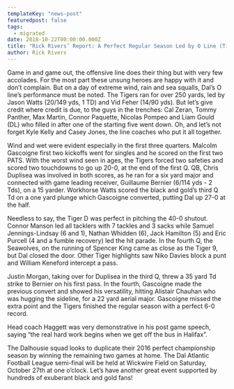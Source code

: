 ```yaml
---
templateKey: "news-post"
featuredpost: false
tags:
  - migrated
date: 2018-10-22T00:00:00.000Z
title: "Rick Rivers’ Report: A Perfect Regular Season Led by O Line (Tigers 40 - Seawolves 0)"
author: Rick Rivers
---
```


Game in and game out, the offensive line does their thing but with very few accolades.  For the most part these unsung heroes are happy with it and don’t complain.  But on a day of extreme wind, rain and sea squalls, Dal’s O line’s performance must be noted.  The Tigers ran for over 250 yards, led by Jason Watts (20/149 yds, 1 TD) and Vid Feher (14/90 yds). But let’s give credit where credit is due, to the guys in the trenches: Cal Zeran, Tommy Panther, Max Martin, Connor Paquette, Nicolas Pompeo and Liam Gould (DL) who filled in after one of the starting five went down.  Oh, and let’s not forget Kyle Kelly and Casey Jones, the line coaches who put it all together.

Wind and wet were evident especially in the first three quarters.  Malcolm Gascoigne first two kickoffs went for singles and he scored on the first two PATS.  With the worst wind seen in ages, the Tigers forced two safeties and scored two touchdowns to go up 20-0, at the end of the first Q.   QB, Chris Duplisea was involved in both scores, as he ran for a six yard major and connected with game leading receiver, Guillaume Bernier (6/114 yds - 2 Tds), on a 15 yarder.  Workhorse Watts scored the black and gold’s third Q Td on a one yard plunge which Gascoigne converted, putting Dal up 27-0 at the half.

Needless to say, the Tiger D was perfect in pitching the 40-0 shutout.  Connor Manson led all tacklers with 7 tackles and 3 sacks while Samuel Jennings-Lindsay (6 and 1), Nathan Whidden (6), Jack Hamilton (5) and Eric Purcell (4 and a fumble recovery) led the hit parade.  In the fourth Q, the Seawolves, on the running of Spencer King came as close as the Tiger 9, but Dal closed the door.  Other Tiger highlights saw Niko Davies block a punt and William Keneford intercept a pass.

Justin Morgan, taking over for Duplisea in the third Q, threw a 35 yard Td strike to Bernier on his first pass.  In the fourth, Gascoigne made the previous convert and showed his versatility, hitting Alistair Chauhan who  was hugging the sideline, for a 22 yard aerial major.  Gascoigne missed the extra point and the Tigers finished the regular season with a perfect 6-0 record.

Head coach Haggett was very demonstrative in his post game speech, saying “the real hard work begins when we get off the bus in Halifax”.

The Dalhousie squad looks to duplicate their 2016 perfect championship season by winning the remaining two games at home.  The Dal Atlantic Football League semi-final will be held at Wickwire Field on Saturday, October 27th at one o’clock.  Let’s have another great event supported by hundreds of exuberant black and gold fans!
